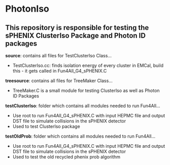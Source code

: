 # PhotonIso  
## This repository is responsible for testing the sPHENIX ClusterIso Package and Photon ID packages

**source**: contains all files for TestClusterIso Class... 
- TestClusterIso.cc: finds isolation energy of every cluster in EMCal, build this - it gets called in Fun4All_G4_sPHENIX.C
 
**treesource**: contains all files for TreeMaker Class... 
- TreeMaker.C is a small module for testing ClusterIso as well as Photon ID Packages

**testClusterIso**: folder which contains all modules needed to run Fun4All... 
- Use root to run Fun4All_G4_sPHENIX.C with input HEPMC file and output DST file to simulate collisions in the sPHENIX detector 
- Used to test ClusterIso package
  
**testOldProb**: folder which contains all modules needed to run Fun4All... 
- Use root to run Fun4All_G4_sPHENIX.C with input HEPMC file and output DST file to simulate collisions in the sPHENIX detector 
- Used to test the old recycled phenix prob algorithm


